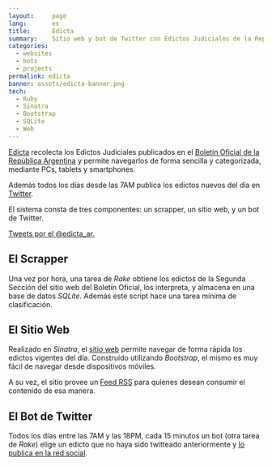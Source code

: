 ```yaml
---
layout:     page
lang:       es
title:      Edicta
summary:    Sitio web y bot de Twitter con Edictos Judiciales de la República Argentina.
categories:
  - websites
  - bots
  - projects
permalink: edicta
banner: assets/edicta-banner.png
tech:
  - Ruby
  - Sinatra
  - Bootstrap
  - SQLite
  - Web
---
```


<style>
@media screen and (min-width: 64em) {
  #twitter-widget-container {
    float: right;
    padding: 0px 0px 20px 20px;
  }
}
</style>

[Edicta](http://edicta.fcingolani.com.ar) recolecta los Edictos Judiciales publicados en el [Boletín Oficial de la República Argentina](https://www.boletinoficial.gob.ar/) y permite navegarlos de forma sencilla y categorizada, mediante PCs, tablets y smartphones.

Además todos los días desde las 7AM publica los edictos nuevos del día en [Twitter](https://twitter.com/edicta_ar).

El sistema consta de tres componentes: un scrapper, un sitio web, y un bot de Twitter.

<div id="twitter-widget-container">
  <a class="twitter-timeline" data-dnt="true" href="https://twitter.com/edicta_ar" data-widget-id="678317441940889606">Tweets por el @edicta_ar.</a>
  <script>!function(d,s,id){var js,fjs=d.getElementsByTagName(s)[0],p=/^http:/.test(d.location)?'http':'https';if(!d.getElementById(id)){js=d.createElement(s);js.id=id;js.src=p+"://platform.twitter.com/widgets.js";fjs.parentNode.insertBefore(js,fjs);}}(document,"script","twitter-wjs");</script>
</div>

## El Scrapper

Una vez por hora, una tarea de *Rake* obtiene los edictos de la Segunda Sección del sitio web del Boletín Oficial, los interpreta, y almacena en una base de datos *SQLite*. Además este script hace una tarea mínima de clasificación.

## El Sitio Web

Realizado en *Sinatra*, el [sitio web](http://edicta.fcingolani.com.ar) permite navegar de forma rápida los edictos vigentes del día. Construído utilizando *Bootstrap*, el mismo es muy fácil de navegar desde dispositivos móviles.

A su vez, el sitio provee un [Feed RSS](http://edicta.fcingolani.com.ar/rss) para quienes desean consumir el contenido de esa manera.

## El Bot de Twitter

Todos los días entre las 7AM y las 18PM, cada 15 minutos un bot (otra tarea de *Rake*) elige un edicto que no haya sido twitteado anteriormente y [lo publica en la red social](https://twitter.com/edicta_ar).

